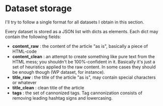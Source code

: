 # Dataset storage

I'll try to follow a single format for all datasets I obtain in this section.

Every dataset is stored as a JSON list with dicts as elements. Each dict may contain the following fields:

 - **content_raw** : the content of the article "as is", basically a piece of HTML-code
 - **content_clean** : an attempt to create something like pure text from the HTML mess; you shouldn't be 100%-confident in it. Basically it's just a set of heuristics applied to the raw content. In some cases they should be enough though (WP dataset, for instance).
 - **title_raw** : the title of the article "as is", may contain special characters or whatever
 - **title_clean** : clean title of the article
 - **tags** : the set of cannonized tags. Tag cannonization consists of removing leading hashtag signs and lowercasing.


